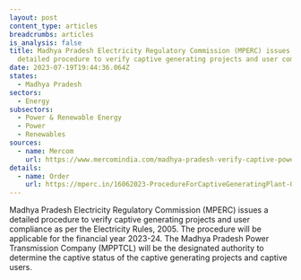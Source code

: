 ```yaml
---
layout: post
content_type: articles
breadcrumbs: articles
is_analysis: false
title: Madhya Pradesh Electricity Regulatory Commission (MPERC) issues a
  detailed procedure to verify captive generating projects and user compliance
date: 2023-07-19T19:44:36.064Z
states:
  - Madhya Pradesh
sectors:
  - Energy
subsectors:
  - Power & Renewable Energy
  - Power
  - Renewables
sources:
  - name: Mercom
    url: https://www.mercomindia.com/madhya-pradesh-verify-captive-power-project-compliance
details:
  - name: Order
    url: https://mperc.in/16062023-ProcedureForCaptiveGeneratingPlant-Order-13-06-2023.pdf
---
```

Madhya Pradesh Electricity Regulatory Commission (MPERC) issues a detailed procedure to verify captive generating projects and user compliance as per the Electricity Rules, 2005. The procedure will be applicable for the financial year 2023-24. The Madhya Pradesh Power Transmission Company (MPPTCL) will be the designated authority to determine the captive status of the captive generating projects and captive users.
